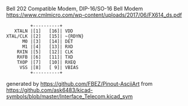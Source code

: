 Bell 202 Compatible Modem, DIP-16/SO-16
Bell Modem
https://www.cmlmicro.com/wp-content/uploads/2017/06/FX614_ds.pdf


	         +----------+
	   XTALN |[1]   [16]| VDD
	XTAL/CLK |[2]   [15]| ~{RDYN}
	      M0 |[3]   [14]| DET
	      M1 |[4]   [13]| RXD
	    RXIN |[5]   [12]| CLK
	    RXFB |[6]   [11]| TXD
	    TXOP |[7]   [10]| RXEQ
	     VSS |[8]   [ 9]| VBIAS
	         +----------+


generated by https://github.com/FBEZ/Pinout-AsciiArt from https://github.com/ask6483/kicad-symbols/blob/master/Interface_Telecom.kicad_sym